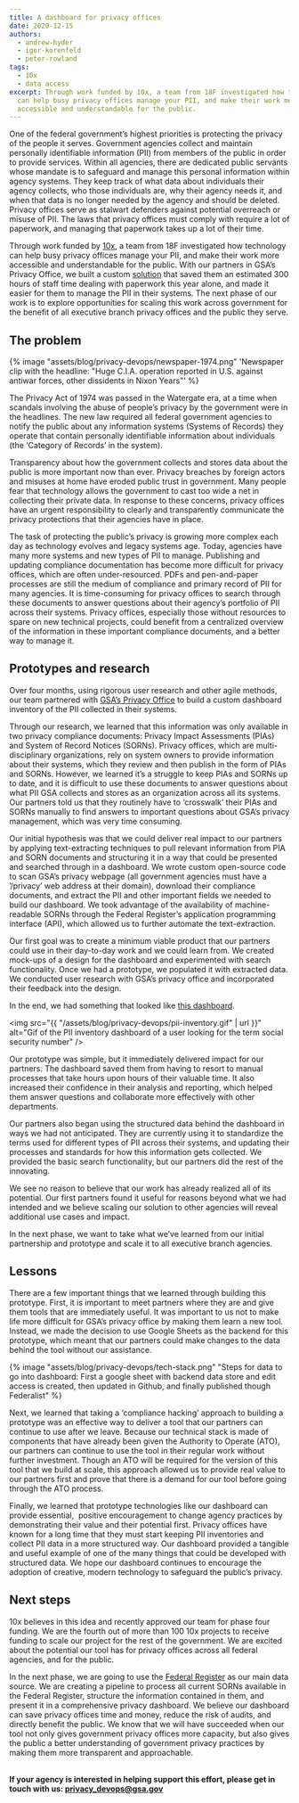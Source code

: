 ```yaml
---
title: A dashboard for privacy offices
date: 2020-12-15
authors:
  - andrew-hyder
  - igor-korenfeld
  - peter-rowland
tags:
  - 10x
  - data access
excerpt: Through work funded by 10x, a team from 18F investigated how technology
  can help busy privacy offices manage your PII, and make their work more
  accessible and understandable for the public.
---
```

One of the federal government’s highest priorities is protecting the privacy of the people it serves. Government agencies collect and maintain personally identifiable information (PII) from members of the public in order to provide services. Within all agencies, there are dedicated public servants whose mandate is to safeguard and manage this personal information within agency systems. They keep track of what data about individuals their agency collects, who those individuals are, why their agency needs it, and when that data is no longer needed by the agency and should be deleted. Privacy offices serve as stalwart defenders against potential overreach or misuse of PII. The laws that privacy offices must comply with require a lot of paperwork, and managing that paperwork takes up a lot of their time.

Through work funded by [10x](https://10x.gsa.gov/), a team from 18F investigated how technology can help busy privacy offices manage your PII, and make their work more accessible and understandable for the public. With our partners in GSA’s Privacy Office, we built a custom [solution](https://cg-9341b8ea-025c-4fe2-aa6c-850edbebc499.app.cloud.gov/site/18f/privacy-dashboard/) that saved them an estimated 300 hours of staff time dealing with paperwork this year alone, and made it easier for them to manage the PII in their systems. The next phase of our work is to explore opportunities for scaling this work across government for the benefit of all executive branch privacy offices and the public they serve.

## The problem

{% image "assets/blog/privacy-devops/newspaper-1974.png" 'Newspaper clip with the headline: "Huge C.I.A. operation reported in U.S. against antiwar forces, other dissidents in Nixon Years"' %}

The Privacy Act of 1974 was passed in the Watergate era, at a time when scandals involving the abuse of people’s privacy by the government were in the headlines. The new law required all federal government agencies to notify the public about any information systems (Systems of Records) they operate that contain personally identifiable information about individuals (the ‘Category of Records’ in the system).

Transparency about how the government collects and stores data about the public is more important now than ever. Privacy breaches by foreign actors and misuses at home have eroded public trust in government. Many people fear that technology allows the government to cast too wide a net in collecting their private data. In response to these concerns, privacy offices have an urgent responsibility to clearly and transparently communicate the privacy protections that their agencies have in place.

The task of protecting the public’s privacy is growing more complex each day as technology evolves and legacy systems age. Today, agencies have many more systems and new types of PII to manage. Publishing and updating compliance documentation has become more difficult for privacy offices, which are often under-resourced. PDFs and pen-and-paper processes are still the medium of compliance and primary record of PII for many agencies. It is time-consuming for privacy offices to search through these documents to answer questions about their agency’s portfolio of PII across their systems. Privacy offices, especially those without resources to spare on new technical projects, could benefit from a centralized overview of the information in these important compliance documents, and a better way to manage it.

## Prototypes and research

Over four months, using rigorous user research and other agile methods, our team partnered with [GSA’s Privacy Office](http://www.gsa.gov/privacy) to build a custom dashboard inventory of the PII collected in their systems. 

Through our research, we learned that this information was only available in two privacy compliance documents: Privacy Impact Assessments (PIAs) and System of Record Notices (SORNs). Privacy offices, which are multi-disciplinary organizations, rely on system owners to provide information about their systems, which they review and then publish in the form of PIAs and SORNs. However, we learned it’s a struggle to keep PIAs and SORNs up to date, and it is difficult to use these documents to answer questions about what PII GSA collects and stores as an organization across all its systems. Our partners told us that they routinely have to ‘crosswalk’ their PIAs and SORNs manually to find answers to important questions about GSA’s privacy management, which was very time consuming.

Our initial hypothesis was that we could deliver real impact to our partners by applying text-extracting techniques to pull relevant information from PIA and SORN documents and structuring it in a way that could be presented and searched through in a dashboard. We wrote custom open-source code to scan GSA’s privacy webpage (all government agencies must have a ’/privacy’ web address at their domain), download their compliance documents, and extract the PII and other important fields we needed to build our dashboard. We took advantage of the availability of machine-readable SORNs through the Federal Register’s application programming interface (API), which allowed us to further automate the text-extraction.

Our first goal was to create a minimum viable product that our partners could use in their day-to-day work and we could learn from. We created mock-ups of a design for the dashboard and experimented with search functionality. Once we had a prototype, we populated it with extracted data. We conducted user research with GSA’s privacy office and incorporated their feedback into the design. 

In the end, we had something that looked like [this dashboard](http://cg-9341b8ea-025c-4fe2-aa6c-850edbebc499.app.cloud.gov/site/18f/privacy-dashboard/).

<img src="{{ "/assets/blog/privacy-devops/pii-inventory.gif" | url }}" alt="Gif of the PII inventory dashboard of a user looking for the term social security number" />

Our prototype was simple, but it immediately delivered impact for our partners. The dashboard saved them from having to resort to manual processes that take hours upon hours of their valuable time. It also increased their confidence in their analysis and reporting, which helped them answer questions and collaborate more effectively with other departments. 

Our partners also began using the structured data behind the dashboard in ways we had not anticipated. They are currently using it to standardize the terms used for different types of PII across their systems, and updating their processes and standards for how this information gets collected. We provided the basic search functionality, but our partners did the rest of the innovating.

We see no reason to believe that our work has already realized all of its potential. Our first partners found it useful for reasons beyond what we had intended and we believe scaling our solution to other agencies will reveal additional use cases and impact. 

In the next phase, we want to take what we’ve learned from our initial partnership and prototype and scale it to all executive branch agencies. 

## Lessons

There are a few important things that we learned through building this prototype. First, it is important to meet partners where they are and give them tools that are immediately useful. It was important to us not to make life more difficult for GSA’s privacy office by making them learn a new tool. Instead, we made the decision to use Google Sheets as the backend for this prototype, which meant that our partners could make changes to the data behind the tool without our assistance. 

{% image "assets/blog/privacy-devops/tech-stack.png" "Steps for data to go into dashboard: First a google sheet with backend data store and edit access is created, then updated in Github, and finally published though Federalist" %}

Next, we learned that taking a ‘compliance hacking’ approach to building a prototype was an effective way to deliver a tool that our partners can continue to use after we leave. Because our technical stack is made of components that have already been given the Authority to Operate (ATO), our partners can continue to use the tool in their regular work without further investment. Though an ATO will be required for the version of this tool that we build at scale, this approach allowed us to provide real value to our partners first and prove that there is a demand for our tool before going through the ATO process.

Finally, we learned that prototype technologies like our dashboard can provide essential,  positive encouragement to change agency practices by demonstrating their value and their potential first. Privacy offices have known for a long time that they must start keeping PII inventories and collect PII data in a more structured way. Our dashboard provided a tangible and useful example of one of the many things that could be developed with structured data. We hope our dashboard continues to encourage the adoption of creative, modern technology to safeguard the public’s privacy. 

## Next steps

10x believes in this idea and recently approved our team for phase four funding. We are the fourth out of more than 100 10x projects to receive funding to scale our project for the rest of the government. We are excited about the potential our tool has for privacy offices across all federal agencies, and for the public.

In the next phase, we are going to use the [Federal Register](https://www.federalregister.gov/) as our main data source. We are creating a pipeline to process all current SORNs available in the Federal Register, structure the information contained in them, and present it in a comprehensive privacy dashboard. We believe our dashboard can save privacy offices time and money, reduce the risk of audits, and directly benefit the public. We know that we will have succeeded when our tool not only gives government privacy offices more capacity, but also gives the public a better understanding of government privacy practices by making them more transparent and approachable. 

**\
If your agency is interested in helping support this effort, please get in touch with us: [privacy_devops@gsa.gov](mailto:privacy_devops@gsa.gov)**
